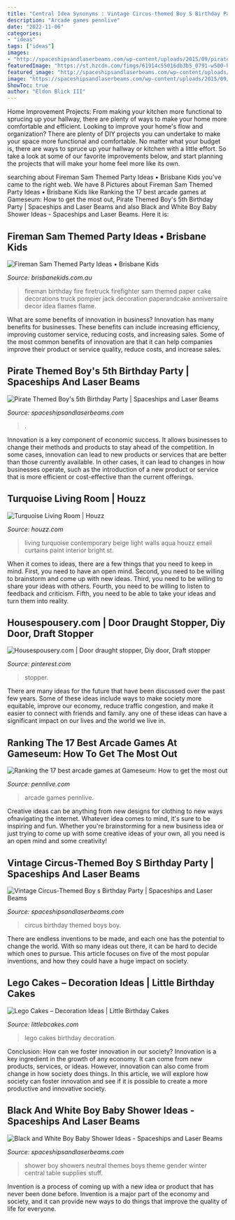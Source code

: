 ```yaml
---
title: "Central Idea Synonyms : Vintage Circus-themed Boy S Birthday Party"
description: "Arcade games pennlive"
date: "2022-11-06"
categories:
- "ideas"
tags: ["ideas"]
images:
- "http://spaceshipsandlaserbeams.com/wp-content/uploads/2015/09/pirate-themed-party-dessert-table-300.jpg"
featuredImage: "https://st.hzcdn.com/fimgs/61914c55016db3b5_0791-w500-h666-b0-p0--contemporary-living-room.jpg"
featured_image: "http://spaceshipsandlaserbeams.com/wp-content/uploads/2015/09/circus-birthday-party-ideas-boys.jpg.jpg"
image: "https://spaceshipsandlaserbeams.com/wp-content/uploads/2015/09/black-and-white-boy-baby-shower-ideas-2.jpg"
ShowToc: true
author: "Eldon Blick III"
---
```



Home Improvement Projects: From making your kitchen more functional to sprucing up your hallway, there are plenty of ways to make your home more comfortable and efficient.
Looking to improve your home's flow and organization? There are plenty of DIY projects you can undertake to make your space more functional and comfortable. No matter what your budget is, there are ways to spruce up your hallway or kitchen with a little effort. So take a look at some of our favorite improvements below, and start planning the projects that will make your home feel more like its own.

	

		
searching about Fireman Sam Themed Party Ideas • Brisbane Kids you've came to the right web. We have 8 Pictures about Fireman Sam Themed Party Ideas • Brisbane Kids like Ranking the 17 best arcade games at Gameseum: How to get the most out, Pirate Themed Boy&#039;s 5th Birthday Party | Spaceships and Laser Beams and also Black and White Boy Baby Shower Ideas - Spaceships and Laser Beams. Here it is:
		
    
## Fireman Sam Themed Party Ideas • Brisbane Kids

<img loading=lazy src="http://www.brisbanekids.com.au/wp-content/uploads/2014/05/b75cdaeb057b0c974f4f9d41177e7e06.jpg" onerror="this.onerror=null;this.src='https://tse2.mm.bing.net/th?id=OIP.uc0EDrYZNU1w9D7tEuqJJAHaLH&amp;pid=15.1';" alt="Fireman Sam Themed Party Ideas • Brisbane Kids">

_Source: brisbanekids.com.au_

>fireman birthday fire firetruck firefighter sam themed paper cake decorations truck pompier jack decoration paperandcake anniversaire decor idea flames flame. 

	

What are some benefits of innovation in business?
Innovation has many benefits for businesses. These benefits can include increasing efficiency, improving customer service, reducing costs, and increasing sales. Some of the most common benefits of innovation are that it can help companies improve their product or service quality, reduce costs, and increase sales.

    
## Pirate Themed Boy&#039;s 5th Birthday Party | Spaceships And Laser Beams

<img loading=lazy src="http://spaceshipsandlaserbeams.com/wp-content/uploads/2015/09/pirate-themed-party-dessert-table-300.jpg" onerror="this.onerror=null;this.src='https://tse1.mm.bing.net/th?id=OIP.-GhsLkCkstzGDMJFsMS53wHaLH&amp;pid=15.1';" alt="Pirate Themed Boy&#039;s 5th Birthday Party | Spaceships and Laser Beams">

_Source: spaceshipsandlaserbeams.com_

>. 

	

Innovation is a key component of economic success. It allows businesses to change their methods and products to stay ahead of the competition. In some cases, innovation can lead to new products or services that are better than those currently available. In other cases, it can lead to changes in how businesses operate, such as the introduction of a new product or service that is more efficient or cost-effective than the current offerings.

    
## Turquoise Living Room | Houzz

<img loading=lazy src="https://st.hzcdn.com/fimgs/61914c55016db3b5_0791-w500-h666-b0-p0--contemporary-living-room.jpg" onerror="this.onerror=null;this.src='https://tse3.mm.bing.net/th?id=OIP.4Vwdh9LRq8_13O_r0UnRugHaJ3&amp;pid=15.1';" alt="Turquoise Living Room | Houzz">

_Source: houzz.com_

>living turquoise contemporary beige light walls aqua houzz email curtains paint interior bright st. 

	

When it comes to ideas, there are a few things that you need to keep in mind. First, you need to have an open mind. Second, you need to be willing to brainstorm and come up with new ideas. Third, you need to be willing to share your ideas with others. Fourth, you need to be willing to listen to feedback and criticism. Fifth, you need to be able to take your ideas and turn them into reality.

    
## Housespousery.com | Door Draught Stopper, Diy Door, Draft Stopper

<img loading=lazy src="https://i.pinimg.com/736x/52/fb/76/52fb766620fe0097d853004f28a0349e.jpg" onerror="this.onerror=null;this.src='https://tse2.mm.bing.net/th?id=OIP.FRz8cE59Vp-dPu8moDMhFQHaLJ&amp;pid=15.1';" alt="Housespousery.com | Door draught stopper, Diy door, Draft stopper">

_Source: pinterest.com_

>stopper. 

	

There are many ideas for the future that have been discussed over the past few years. Some of these ideas include ways to make society more equitable, improve our economy, reduce traffic congestion, and make it easier to connect with friends and family. any one of these ideas can have a significant impact on our lives and the world we live in.

    
## Ranking The 17 Best Arcade Games At Gameseum: How To Get The Most Out

<img loading=lazy src="https://www.pennlive.com/resizer/ecj41Ljb7g8vsjpgPiU6KWWOD8Y=/1200x0/arc-anglerfish-arc2-prod-advancelocal.s3.amazonaws.com/public/6KAGJHRY3VCI5E6EL2YENZV2PA.jpg" onerror="this.onerror=null;this.src='https://tse2.mm.bing.net/th?id=OIP.JXxJ31O006OtiYWtzPdgugHaE8&amp;pid=15.1';" alt="Ranking the 17 best arcade games at Gameseum: How to get the most out">

_Source: pennlive.com_

>arcade games pennlive. 

	

Creative ideas can be anything from new designs for clothing to new ways ofnavigating the internet. Whatever idea comes to mind, it's sure to be inspiring and fun. Whether you're brainstorming for a new business idea or just trying to come up with some creative ideas of your own, all you need is an open mind and some creativity!

    
## Vintage Circus-Themed Boy S Birthday Party | Spaceships And Laser Beams

<img loading=lazy src="http://spaceshipsandlaserbeams.com/wp-content/uploads/2015/09/circus-birthday-party-ideas-boys.jpg.jpg" onerror="this.onerror=null;this.src='https://tse3.mm.bing.net/th?id=OIP.XGxWsmha0Hie-C2ym4k4CAHaLH&amp;pid=15.1';" alt="Vintage Circus-Themed Boy s Birthday Party | Spaceships and Laser Beams">

_Source: spaceshipsandlaserbeams.com_

>circus birthday themed boys boy. 

	

There are endless inventions to be made, and each one has the potential to change the world. With so many ideas out there, it can be hard to decide which ones to pursue. This article focuses on five of the most popular inventions, and how they could have a huge impact on society.

    
## Lego Cakes – Decoration Ideas | Little Birthday Cakes

<img loading=lazy src="http://www.littlebcakes.com/wp-content/uploads/2013/08/Lego-Cakes.jpg" onerror="this.onerror=null;this.src='https://tse1.mm.bing.net/th?id=OIP.JaIOCyyX6Uvv3iw16NKWIgHaF7&amp;pid=15.1';" alt="Lego Cakes – Decoration Ideas | Little Birthday Cakes">

_Source: littlebcakes.com_

>lego cakes birthday decoration. 

	

Conclusion: How can we foster innovation in our society?
Innovation is a key ingredient in the growth of any economy. It can come from new products, services, or ideas. However, innovation can also come from change in how society does things. In this article, we will explore how society can foster innovation and see if it is possible to create a more productive and innovative society.

    
## Black And White Boy Baby Shower Ideas - Spaceships And Laser Beams

<img loading=lazy src="https://spaceshipsandlaserbeams.com/wp-content/uploads/2015/09/black-and-white-boy-baby-shower-ideas-2.jpg" onerror="this.onerror=null;this.src='https://tse2.mm.bing.net/th?id=OIP.YmxCs-SKiw_CvorQCJhJ6gHaKl&amp;pid=15.1';" alt="Black and White Boy Baby Shower Ideas - Spaceships and Laser Beams">

_Source: spaceshipsandlaserbeams.com_

>shower boy showers neutral themes boys theme gender winter central table supplies stuff. 

	

Invention is a process of coming up with a new idea or product that has never been done before. Invention is a major part of the economy and society, and it can provide new ways to do things that improve the quality of life for everyone.

